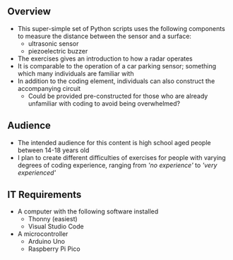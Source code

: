 ## Overview
- This super-simple set of Python scripts uses the following components to measure the distance between the sensor and a surface:
    - ultrasonic sensor
    - piezoelectric buzzer
- The exercises gives an introduction to how a radar operates
- It is comparable to the operation of a car parking sensor; something which many individuals are familiar with
- In addition to the coding element, individuals can also construct the accompanying circuit
    - Could be provided pre-constructed for those who are already unfamiliar with coding to avoid being overwhelmed?

## Audience
- The intended audience for this content is high school aged people between 14-18 years old
- I plan to create different difficulties of exercises for people with varying degrees of coding experience, ranging from _'no experience'_ to _'very experienced'_

## IT Requirements
- A computer with the following software installed
    - Thonny (easiest)
    - Visual Studio Code
- A microcontroller
    - Arduino Uno
    - Raspberry Pi Pico

